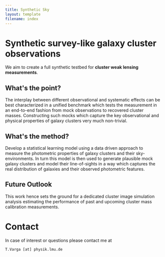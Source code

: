```yaml
---
title: Synthetic Sky
layout: template
filename: index
--- 
```


# Synthetic survey-like galaxy cluster observations

We aim to create a full synthetic testbed for **cluster weak lensing measurements**. 

## What's the point? 
The interplay between different observational and systematic effects can be best characterized in a unified benchmark which tests the measurement in an
end-to-end fashion from mock observations to recovered cluster masses. Constructing such mocks which capture the key observational and physical properties of galaxy clusters very much non-trivial.  

## What's the method?
Develop a statistical learning model using a data driven approach to measure the photometric properties of
galaxy clusters and their sky-environments. In turn this model is then used to generate
plausible mock galaxy clusters and model their line-of-sights in a way which captures the
real distribution of galaxies and their observed photometric features. 


## Future Outlook
This work hence sets the ground for a dedicated cluster image simulation analysis estimating the performance
of past and upcoming cluster mass calibration measurements.


# Contact

In case of interest or questions  please contact me at

    T.Varga [at] physik.lmu.de


